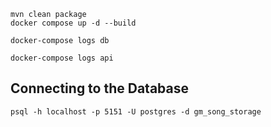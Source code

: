 
```
mvn clean package
docker compose up -d --build
```

```
docker-compose logs db
```

```
docker-compose logs api
```

## Connecting to the Database

```
psql -h localhost -p 5151 -U postgres -d gm_song_storage
```


